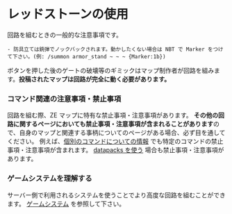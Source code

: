 # レッドストーンの使用

回路を組むときの一般的な注意事項です。

```admonish warning title="注意事項
- 防具立ては銃弾でノックバックされます。動かしたくない場合は NBT で Marker をつけて下さい。(例: /summon armor_stand ~ ~ ~ {Marker:1b})
```

ボタンを押した後のゲートの破壊等のギミックはマップ制作者が回路を組みます。**投稿されたマップは回路が完全に動く必要があります。**

### コマンド関連の注意事項・禁止事項

回路を組む際、ZE マップに特有な禁止事項・注意事項があります。
**その他の回路に関するページにおいても禁止事項・注意事項が含まれることがあります**ので、自身のマップと関連する事柄についてのページがある場合、必ず目を通してください。
例えば、[個別のコマンドについての情報](./command#コマンド別のガイドライン) でも特定のコマンドの禁止事項・注意事項が含まれます。
[datapacks を使う](../optional/datapack.md) 場合も禁止事項・注意事項があります。

### ゲームシステムを理解する

サーバー側で利用されるシステムを使うことでより高度な回路を組むことができます。
[ゲームシステム](../../game_system/index.md) を参照して下さい。
